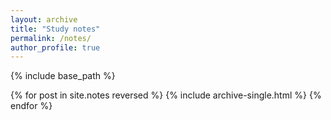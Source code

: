 ```yaml
---
layout: archive
title: "Study notes"
permalink: /notes/
author_profile: true
---
```



{% include base_path %}

{% for post in site.notes reversed %}
  {% include archive-single.html %}
{% endfor %}
